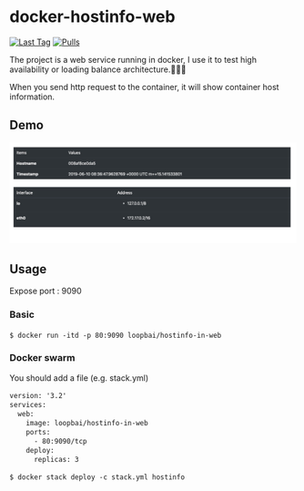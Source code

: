 # docker-hostinfo-web
[![Last Tag](https://badgen.net/github/tag/loopbai/docker-hostinfo-web)](https://hub.docker.com/r/loopbai/hostinfo-in-web)
[![Pulls](https://badgen.net/docker/pulls/loopbai/hostinfo-in-web)](https://hub.docker.com/r/loopbai/hostinfo-in-web)

The project is a web service running in docker, I use it to test high availability or loading balance architecture.🔨🔨🔨

When you send http request to the container, it will show container host information.

## Demo
![image](https://raw.githubusercontent.com/loopbai/docker-hostinfo-web/master/docs/images/demo.jpg)

## Usage

Expose port : 9090

### Basic

`$ docker run -itd -p 80:9090 loopbai/hostinfo-in-web`

### Docker swarm

You should add a file (e.g. stack.yml)

```
version: '3.2'
services:
  web:
    image: loopbai/hostinfo-in-web
    ports:
      - 80:9090/tcp
    deploy:
      replicas: 3
```

`$ docker stack deploy -c stack.yml hostinfo`

